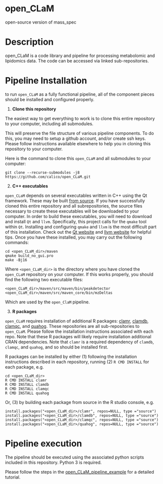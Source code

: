 # open_CLaM
open-source version of mass_spec

# Description

open_CLaM is a code library and pipeline for processing metabolomic and lipidomics data.
The code can be accessed via linked sub-repositories.

# Pipeline Installation

to run `open_CLaM` as a fully functional pipeline, all of the component pieces should be installed and configured properly.

1. **Clone this repository**

The easiest way to get everything to work is to clone this entire repository to your computer,
including all submodules.

This will preserve the file structure of various pipeline components.
To do this, you may need to setup a github account, and/or create ssh keys.
Please follow instructions available elsewhere to help you in cloning this repository
to your computer.

Here is the command to clone this `open_CLaM` and all submodules to your computer:

```
git clone --recurse-submodules -j8 https://github.com/calico/open_CLaM.git
```

2. **C++ executables**

`open_CLaM` depends on several executables written in C++ using the Qt framework.
These may be built [from source](https://github.com/eugenemel/maven).  If you have
successfully cloned this entire repository and all subrepositories, the source files necessary to create these executables will be downloaded to your computer.
In order to build these executables, you will need to download and install `Qt` and `llvm`.
Specifically, this project calls for the `qmake` tool within `Qt`.
Installing and configuring `qmake` and `llvm` is the most difficult part of this installation.
Check out the [Qt website](https://www.qt.io/download) and [llvm website](https://llvm.org/) for helpful tips.
Once you have these installed, you may carry out the following commands:
```
cd <open_CLaM_dir>/maven
qmake build_no_gui.pro
make -Bj16
```
Where `<open_CLaM_dir>` is the directory where you have cloned the `open_CLaM` repository on your computer.
If this works properly, you should find the following two executable files:
```
<open_CLaM_dir>/maven/src/maven/bin/peakdetector
<open_CLaM_dir>/maven/src/maven_core/bin/mzDeltas
```
Which are used by the `open_ClaM` pipeline.

3. **R packages**

`open_CLaM` requires installation of additional R packages: [clamr](https://github.com/calico/clamr), [clamdb](https://github.com/calico/clamdb), [clamqc](https://github.com/calico/clamqc), and [quahog](https://github.com/calico/quahog).
These repositories are all sub-repositories to `open_CLaM`.
Please follow the installation instructions associated with each repo.
Note that these R packages will likely require installation additional CRAN dependencies.
Note that `clamr` is a required dependency of `clamdb`, `clamqc`, and `quahog`, and so
should be installed first.

R packages can be installed by either (1) following the installation instructions described
in each repository, running (2) `R CMD INSTALL` for each package, e.g.
```
cd <open_CLaM_dir>
R CMD INSTALL clamr
R CMD INSTALL clamdb
R CMD INSTALL clamqc
R CMD INSTALL quahog
```
Or, (3) by building each package from source in the R studio console, e.g.
```
install.packages("<open_CLaM_dir>/clamr", repos=NULL, type ="source")
install.packages("<open_CLaM_dir>/clamdb", repos=NULL, type ="source")
install.packages("<open_CLaM_dir>/clamqc", repos=NULL, type ="source")
install.packages("<open_CLaM_dir>/quahog", repos=NULL, type ="source")
```

# Pipeline execution
The pipeline should be executed using the associated python scripts included
in this repository.  Python 3 is required.

Please follow the steps in the [open_CLaM_pipeline_example]() for a detailed tutorial.
